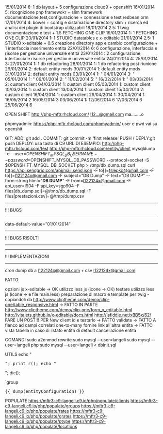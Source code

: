 15/01/2014 6: 1 db layout + 5 configurazione cloud9 + openshift
16/01/2014 5: ricognizione php framewokr + slim framework documentazione,test,configurazione + connessione e test redbean orm
17/01/2014 4: bower + config e sistamazione directory slim + ricerca ed analisi dei plugin di bootstrap utilizzabili
18/01/2014 2.5: 1 twig documentazione e test + 1.5 FETCHING ONE CLIP
19/01/2014 1: 1 FETCHING ONE CLIP
20/01/2014 1: 1 STUDIO datatables e x-editable
21/01/2014 2.5: 1 STUDIO x-editable + 0.5 creazione directory app e cambio configurazione + 1 interfaccia inserimento entita
22/01/2014 6: 6 configurazione, interfaccia e risorse per gestione universale entita
23/01/2014 : 2 configurazione, interfaccia e risorse per gestione universale entita
24/01/2014 4: 
25/01/2014 3: 
27/01/2014 1: 1 db refactoring
28/01/2014 1: 1 db refactoring post riunione
29/01/2014 2: default entity mods
30/01/2014 1: default entity mods
31/01/2014 2: default entity mods
03/01/2014 1: "
04/01/2014 3: "
05/01/2014 1: "
06/01/2014 2: "
11/02/2014 5: "
16/02/2014 1: "
03/03/2014 2: custom client
04/03/2014 1: custom client
05/03/2014 1: custom client
10/03/2014 1: custom client
13/03/2014 1: custom client
15/04/2014 2: custom client
16/04/2014 1: custom client
29/04/2014 1: 
30/04/2014 1: 
16/05/2014 2
16/05/2014 3
03/06/2014 1:
12/06/2014 6
17/06/2014 6
25/06/2014 6

OPEN SHIFT
http://php-mftr.rhcloud.com/
l12...@gmail.com
ma........o

phpmyadmin: https://php-mftr.rhcloud.com/phpmyadmin/   user e pwd vai su openshit

GIT:
ADD: git add .
COMMIT: git commit -m 'first release'
PUSH / DEPLY:git push
DEPLOY: usa tasto di C9
URL DI ESEMPIO: http://php-mftr.rhcloud.com/test
http://php-mftr.rhcloud.com/entity/client
mysqldump -e --user=$OPENSHIFT_MYSQL_DB_USERNAME --password=$OPENSHIFT_MYSQL_DB_PASSWORD --protocol=socket -S $OPENSHIFT_MYSQL_DB_SOCKET php > /tmp/db_dump.sql
curl https://api.sendgrid.com/api/mail.send.json -F to[]=fslepko@gmail.com -F to[]=l122124x@gmail.com -F subject="DB Dump" -F text="DB DUMP" --form-string html="<strong>DB DUMP</strong>" -F from=l122124x@gmail.com -F api_user=l904 -F api_key=sgp904 -F files[db_dump.sql]=\@/tmp/db_dump.sql -F files[prestazioni.csv]=\@/tmp/dump.csv
********************************************************************************
!!! BUGS
********************************************************************************
data-default-value="01/01/2014"

********************************************************************************
!!! BUGS RISOLTI
********************************************************************************


********************************************************************************
!!! IMPLEMENTAZIONI
********************************************************************************
cron dump db a l122124x@gmail.com + csv l122124x@gmail.com





FATTO

opzioni js x-editable -> OK
utilizzo less js (icone -> OK)
testare utilizzo less js (icone ->  e file main.less)
preparazione di macro e template per twig - copiandoli da http://www.cliptheme.com/demo/clip-one/table_responsive.html -> FATTO IN PARTE
http://www.cliptheme.com/demo/clip-one/form_x_editable.html http://vitalets.github.io/x-editable/docs.html http://jsfiddle.net/xBB5x/62/
FARE UN POST!!! PER New client id e testarlo -> FATTO
validate -> FATTO
A fianco ad campi correlati one-to-many fornire link all'altra entita -> FATTO
vista tabella in caso di listato entita di default
cancellazione entita



COMANDI
sudo a2enmod rewrite
sudo mysql --user=langeli
sudo mysql --user=langeli php
sudo mysql --user=langeli < dbinit.sql 

UTILS
echo "<pre>";
print_r();
echo "</pre>";
die();

`group

<pre>
{{ dump(entityConfiguration) }}
</pre>



POPULATE
https://mftr3-c9-langeli.c9.io/php/populate/clients
https://mftr3-c9-langeli.c9.io/php/populate/groups
https://mftr3-c9-langeli.c9.io/php/populate/rates
https://mftr3-c9-langeli.c9.io/php/populate/grates
https://mftr3-c9-langeli.c9.io/php/populate/ptype
https://mftr3-c9-langeli.c9.io/php/populate/locations